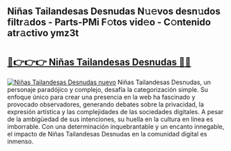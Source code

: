 ## Niñas Tailandesas Desnudas N𝚞𝚎vos desn𝚞dos filtr𝚊dos - Parts-PMi F𝚘tos vid𝚎o - C𝚘ntenido atr𝚊ctivo ymz3t

# <h2><a href="http://mb16v7o.tromn.icu/?c=Ni%c3%b1as+Tailandesas+Desnudas">🔗👉👉👉 Niñas Tailandesas Desnudas 🔗🔗</a></h2>

[![Niñas Tailandesas Desnudas nuevo](https://i.imgur.com/pEAQMta.gif)](http://mb16v7o.tromn.icu/?c=Ni%c3%b1as+Tailandesas+Desnudas)
Niñas Tailandesas Desnudas, un personaje paradójico y complejo, desafía la categorización simple. Su enfoque único para crear una presencia en la web ha fascinado y provocado observadores, generando debates sobre la privacidad, la expresión artística y las complejidades de las sociedades digitales. A pesar de la ambigüedad de sus intenciones, su huella en la cultura en línea es imborrable. Con una determinación inquebrantable y un encanto innegable, el impacto de Niñas Tailandesas Desnudas en la comunidad digital es inmenso.
